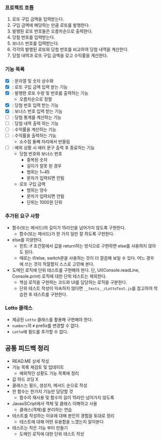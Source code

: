 ### 프로젝트 흐름

1. 로또 구입 금액을 입력받는다.
2. 구입 금액에 해당하는 만큼 로또를 발행한다.
3. 발행된 로또 번호들은 오름차순으로 출력한다.
4. 당첨 번호를 입력받는다.
5. 보너스 번호를 입력받는다.
6. 각각의 발행된 로또와 당첨 번호를 비교하여 당첨 내역을 계산한다.
7. 당첨 내역과 로또 구입 금액을 갖고 수익률을 계산한다.



### 기능 목록

- [x] : 문자열 및 숫자 상수화
- [x] : 로또 구입 금액 입력 받는 기능
- [x] : 발행한 로또 수량 및 번호를 출력하는 기능
  - 오름차순으로 정렬
- [x] : 당첨 번호 입력 받는 기능
- [x] : 보너스 번호 입력 받는 기능
- [ ] : 당첨 통계를 계산하는 기능
- [ ] : 당첨 내역 출력 하는 기능
- [ ] : 수익률을 계산하는 기능
- [ ] : 수익률을 출력하는 기능
  - 소수점 둘째 자리에서 반올림
- [ ] : 예외 상황 시 에러 문구 출력 후 종료하는 기능
  - 당첨 번호와 보너스 번호
    - 중복된 숫자
    - 길이가 잘못 된 경우
    - 범위는 1~45
    - 문자가 입력되면 안됨
  - 로또 구입 금액
    - 범위는 양수
    - 문자가 입력되면 안됨
    - 단위는 1000원 단위


### 추가된 요구 사항

- 함수(또는 메서드)의 길이가 15라인을 넘어가지 않도록 구현한다.
  - 함수(또는 메서드)가 한 가지 일만 잘 하도록 구현한다.
- else를 지양한다.
  - 힌트: if 조건절에서 값을 return하는 방식으로 구현하면 else를 사용하지 않아도 된다.
  - 때로는 if/else, switch문을 사용하는 것이 더 깔끔해 보일 수 있다. 어느 경우에 쓰는 것이 적절할지 스스로 고민해 본다.
- 도메인 로직에 단위 테스트를 구현해야 한다. 단, UI(Console.readLine, Console.print) 로직에 대한 단위 테스트는 제외한다.
  - 핵심 로직을 구현하는 코드와 UI를 담당하는 로직을 구분한다.
  - 단위 테스트 작성이 익숙하지 않다면 `__tests__/LottoTest.js`를 참고하여 학습한 후 테스트를 구현한다.


### Lotto 클래스

- 제공된 `Lotto` 클래스를 활용해 구현해야 한다.
- `numbers`의 `#` prefix를 변경할 수 없다.
- `Lotto`에 필드를 추가할 수 없다.

## 공통 피드백 정리

- READ.ME 상세 작성
- 기능 목록 재검토 및 업데이트
  - 예외적인 상황도 기능 목록에 정리
- 값 하드 코딩 X 
- 클래스는 필드, 생성자, 메서드 순으로 작성
- 한 함수는 한가지 기능만 담당할 것
  - 함수의 재사용 및 함수의 길이 15라인 넘어가지 않도록
- JavasSCript에서 객체 및 클래스 이해하고 사용
  - 클래스(객체)를 분리하는 연습
- 테스트를 작성하는 이유에 대해 본인의 경험을 토대로 정리
  - 테스트에 대해 어떤 유용함을 느꼈는지 알아본다
- 테스트는 작은 기능 부터 만들기
  - 도메인 로직에 대한 단위 테스트 작성